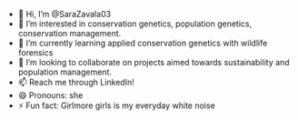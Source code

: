 - 👋 Hi, I’m @SaraZavala03
- 👀 I’m interested in conservation genetics, population genetics, conservation management.
- 🌱 I’m currently learning applied conservation genetics with wildlife forensics
- 💞️ I’m looking to collaborate on projects aimed towards sustainability and population management.
- 📫 Reach me through LinkedIn!
- 😄 Pronouns: she
- ⚡ Fun fact: Girlmore girls is my everyday white noise

<!---
SaraZavala03/SaraZavala03 is a ✨ special ✨ repository because its `README.md` (this file) appears on your GitHub profile.
You can click the Preview link to take a look at your changes.
--->
